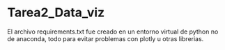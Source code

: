# Tarea2_Data_viz

El archivo requirements.txt fue creado en un entorno virtual de python no de anaconda,
todo para evitar problemas con plotly u otras librerias. 

